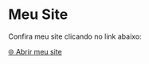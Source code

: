 # Meu Site

Confira meu site clicando no link abaixo:

[🌐 Abrir meu site](https://clarit0.github.io/Site/)

